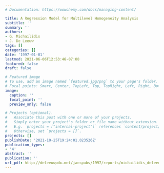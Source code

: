 ```yaml
---
# Documentation: https://wowchemy.com/docs/managing-content/

title: A Regression Model for Multilevel Homogeneity Analysis
subtitle: ''
summary: ''
authors:
- G. Michailidis
- J. De Leeuw
tags: []
categories: []
date: '1997-01-01'
lastmod: 2021-06-06T12:53:46-07:00
featured: false
draft: false

# Featured image
# To use, add an image named `featured.jpg/png` to your page's folder.
# Focal points: Smart, Center, TopLeft, Top, TopRight, Left, Right, BottomLeft, Bottom, BottomRight.
image:
  caption: ''
  focal_point: ''
  preview_only: false

# Projects (optional).
#   Associate this post with one or more of your projects.
#   Simply enter your project's folder or file name without extension.
#   E.g. `projects = ["internal-project"]` references `content/project/deep-learning/index.md`.
#   Otherwise, set `projects = []`.
projects: []
publishDate: '2021-10-25T19:24:01.023526Z'
publication_types:
- '4'
abstract: ''
publication: ''
url_pdf: http://deleeuwpdx.net/janspubs/1997/reports/michailidis_deleeuw_R_97.pdf
---
```

